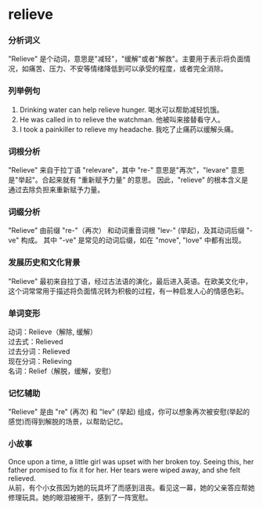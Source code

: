 # relieve

### 分析词义

  

"Relieve" 是个动词，意思是"减轻"，"缓解"或者"解救"。主要用于表示将负面情况，如痛苦、压力、不安等情绪降低到可以承受的程度，或者完全消除。

  

### 列举例句

  

1.  Drinking water can help relieve hunger. 喝水可以帮助减轻饥饿。
2.  He was called in to relieve the watchman. 他被叫来接替看守人。
3.  I took a painkiller to relieve my headache. 我吃了止痛药以缓解头痛。

  

### 词根分析

  

"Relieve" 来自于拉丁语 "relevare"，其中 "re-" 意思是"再次"，"levare" 意思是"举起"。合起来就有 "重新赋予力量" 的意思。 因此，"relieve" 的根本含义是通过去除负担来重新赋予力量。

  

### 词缀分析

  

"Relieve" 由前缀 "re-"（再次） 和动词重音词根 "lev-" (举起)，及其动词后缀 "-ve" 构成。 其中 "-ve" 是常见的动词后缀，如在 "move", "love" 中都有出现。

  

### 发展历史和文化背景

  

"Relieve" 最初来自拉丁语，经过古法语的演化，最后进入英语。在欧美文化中，这个词常常用于描述将负面情况转为积极的过程，有一种启发人心的情感色彩。

  

### 单词变形

  

动词：Relieve（解除, 缓解）  
过去式：Relieved  
过去分词：Relieved  
现在分词：Relieving  
名词：Relief（解脱，缓解，安慰）

  

### 记忆辅助

  

"Relieve" 是由 "re" (再次) 和 "lev" (举起) 组成，你可以想象再次被安慰(举起的感觉)而得到解脱的场景，以帮助记忆。

  

### 小故事

  

Once upon a time, a little girl was upset with her broken toy. Seeing this, her father promised to fix it for her. Her tears were wiped away, and she felt relieved.  
从前，有个小女孩因为她的玩具坏了而感到沮丧。看见这一幕，她的父亲答应帮她修理玩具。她的眼泪被擦干，感到了一阵宽慰。
